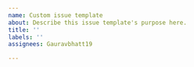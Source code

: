 ```yaml
---
name: Custom issue template
about: Describe this issue template's purpose here.
title: ''
labels: ''
assignees: Gauravbhatt19

---
```




